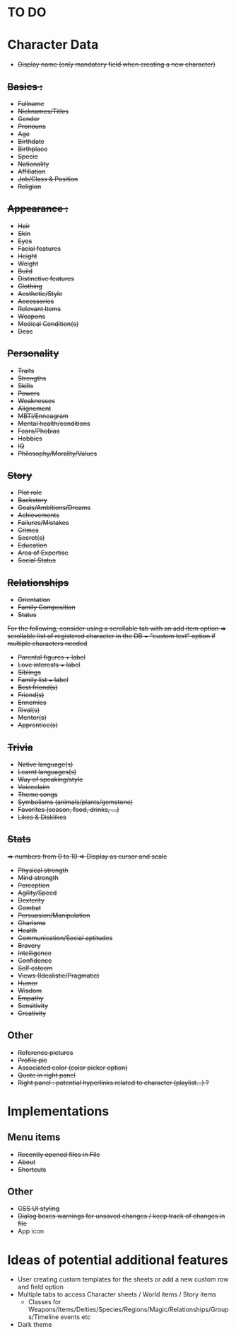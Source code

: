 # TO DO

# Character Data

- <strike>Display name (only mandatory field when creating a new character)</strike>

## <strike>Basics :
- Fullname
- Nicknames/Titles
- Gender
- Pronouns
- Age
- Birthdate
- Birthplace
- Specie
- Nationality
- Affiliation
- Job/Class & Position
- Religion</strike>

## <strike> Appearance :
- Hair
- Skin
- Eyes
- Facial features
- Height
- Weight
- Build
- Distinctive features
- Clothing
- Aesthetic/Style
- Accessories
- Relevant Items
- Weapons
- Medical Condition(s)
- Desc</strike>

## <strike> Personality
- Traits
- Strengths
- Skills
- Powers
- Weaknesses
- Alignement
- MBTI/Enneagram
- Mental health/conditions
- Fears/Phobias
- Hobbies
- IQ
- Philosophy/Morality/Values</strike>

## <strike> Story
- Plot role
- Backstory
- Goals/Ambitions/Dreams
- Achievements
- Failures/Mistakes
- Crimes
- Secret(s)
- Education
- Area of Expertise
- Social Status</strike>

## <strike> Relationships
- Orientation
- Family Composition
- Status

For the following, consider using a scrollable tab with an add item option => scrollable list of registered character in the DB + "custom text" option if multiple characters needed

- Parental figures + label
- Love interests + label
- Siblings
- Family list + label
- Best friend(s)
- Friend(s)
- Ennemies
- Rival(s)
- Mentor(s)
- Apprentice(s)</strike>

## <strike> Trivia
- Native language(s)
- Learnt languages(s)
- Way of speaking/style
- Voiceclaim
- Theme songs
- Symbolisms (animals/plants/gemstone)
- Favorites (season, food, drinks, ...)
- Likes & Disklikes</strike>

## <strike> Stats
=> numbers from 0 to 10
=> Display as cursor and scale 
- Physical strength
- Mind strength
- Perception
- Agility/Speed
- Dexterity
- Combat
- Persuasion/Manipulation
- Charisma
- Health
- Communication/Social aptitudes
- Bravery
- Intelligence
- Confidence
- Self esteem
- Views (Idealistic/Pragmatic)
- Humor
- Wisdom
- Empathy
- Sensitivity
- Creativity</strike>

## Other
- <strike>Reference pictures</strike>
- <strike>Profile pic</strike>
- <strike>Associated color (color picker option)</strike>
- <strike>Quote in right panel</strike>
- <strike>Right panel : potential hyperlinks related to character (playlist...) ?</strike>

# Implementations

## Menu items
- <strike>Recently opened files in File</strike>
- <strike>About</strike>
- <strike>Shortcuts</strike>

## Other
- <strike>CSS UI styling</strike>
- <strike>Dialog boxes warnings for unsaved changes / keep track of changes in file</strike>
- App icon

# Ideas of potential additional features
- User creating custom templates for the sheets or add a new custom row and field option
- Multiple tabs to access Character sheets / World items / Story items
  * Classes for Weapons/Items/Deities/Species/Regions/Magic/Relationships/Groups/Timeline events etc
- Dark theme
